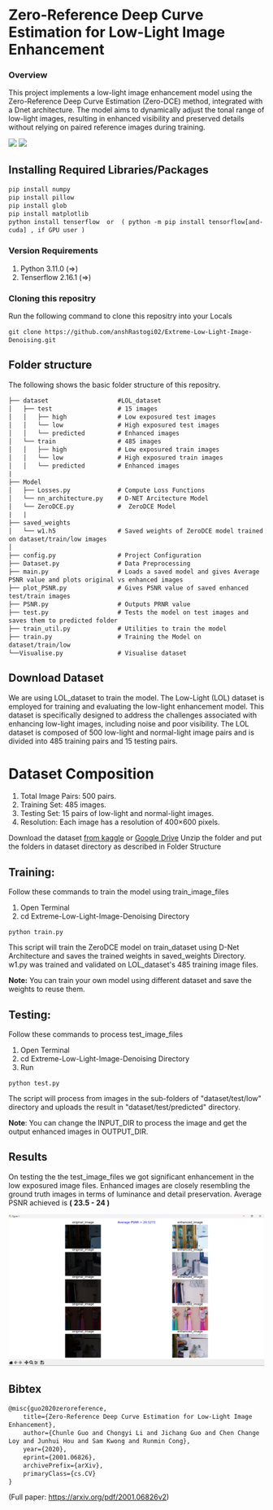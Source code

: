 # Zero-Reference Deep Curve Estimation for Low-Light Image Enhancement
### Overview
This project implements a low-light image enhancement model using the Zero-Reference Deep Curve Estimation (Zero-DCE) method, integrated with a Dnet architecture. The model aims to dynamically adjust the tonal range of low-light images, resulting in enhanced visibility and preserved details without relying on paired reference images during training.
 
<img src="assets/GIF1.gif" height="200">   <img src="assets/GIF2.gif" height="200"> 
## Installing Required Libraries/Packages
```
pip install numpy
pip install pillow
pip install glob
pip install matplotlib
python install tenserflow  or  ( python -m pip install tensorflow[and-cuda] , if GPU user )
```

### Version Requirements
1. Python 3.11.0 (=>)
2. Tenserflow 2.16.1 (=>)

### Cloning this repositry
Run the following command to clone this repositry into your Locals
```
git clone https://github.com/anshRastogi02/Extreme-Low-Light-Image-Denoising.git
```
## Folder structure
The following shows the basic folder structure of this repositry.
```
├── dataset                   #LOL_dataset
│   ├── test                  # 15 images
│   │   ├── high              # Low exposured test images
│   │   └── low               # High exposured test images
│   │   └── predicted         # Enhanced images
│   └── train                 # 485 images
│   │   ├── high              # Low exposured train images
│   │   └── low               # High exposured train images
│   │   └── predicted         # Enhanced images
|   
├── Model               
│   ├── Losses.py             # Compute Loss Functions  
│   └── nn_architecture.py    # D-NET Arcitecture Model
│   └── ZeroDCE.py            #  ZeroDCE Model
|   |
├── saved_weights             
│   └── w1.h5                 # Saved weights of ZeroDCE model trained on dataset/train/low images
│   
├── config.py                 # Project Configuration
├── Dataset.py                # Data Preprocessing
├── main.py                   # Loads a saved model and gives Average PSNR value and plots original vs enhanced images
├── plot_PSNR.py              # Gives PSNR value of saved enhanced test/train images
├── PSNR.py                   # Outputs PRNR value 
├── test.py                   # Tests the model on test images and saves them to predicted folder
├── train_util.py             # Utilities to train the model
├── train.py                  # Training the Model on dataset/train/low
└──Visualise.py               # Visualise dataset
```
## Download Dataset
We are using LOL_dataset to train the model. The Low-Light (LOL) dataset is employed for training and evaluating the low-light enhancement model. This dataset is specifically designed to address the challenges associated with enhancing low-light images, including noise and poor visibility.
The LOL dataset is composed of 500 low-light and normal-light image pairs and is divided into 485 training pairs and 15 testing pairs.
# Dataset Composition
1. Total Image Pairs: 500 pairs.
2. Training Set: 485 images.
3. Testing Set: 15 pairs of low-light and normal-light images.
4. Resolution: Each image has a resolution of 400×600 pixels.
   
Download the dataset <a href="https://www.kaggle.com/datasets/soumikrakshit/lol-dataset">from kaggle</a> or <a href="">Google Drive</a>
Unzip the folder and put the folders in dataset directory as described in Folder Structure

## Training: 
Follow these commands to train the model using train_image_files
1. Open Terminal
2. cd Extreme-Low-Light-Image-Denoising Directory
```
python train.py
```
This script will train the ZeroDCE model on train_dataset using D-Net Architecture and saves the trained weights in saved_weights Directory.
w1.py was trained and validated on LOL_dataset's 485 training image files. 

**Note:** You can train your own model using different dataset and save the weights to reuse them.

## Testing: 
Follow these commands to process test_image_files
1. Open Terminal
2. cd Extreme-Low-Light-Image-Denoising Directory
3. Run 
```
python test.py 
```
The script will process from images in the sub-folders of "dataset/test/low" directory and uploads the result in "dataset/test/predicted" directory.

**Note**: You can change the INPUT_DIR to process the image and get the output enhanced images in OUTPUT_DIR.

## Results
On testing the the test_image_files we got significant enhancement in the low exposured image files. Enhanced images are closely resembling the ground truth images in terms of luminance and detail preservation. 
Average PSNR achieved is **( 23.5 - 24 )**

<img src="assets/PsNr.png">

## Bibtex
```
@misc{guo2020zeroreference,
    title={Zero-Reference Deep Curve Estimation for Low-Light Image Enhancement},
    author={Chunle Guo and Chongyi Li and Jichang Guo and Chen Change Loy and Junhui Hou and Sam Kwong and Runmin Cong},
    year={2020},
    eprint={2001.06826},
    archivePrefix={arXiv},
    primaryClass={cs.CV}
}
```

(Full paper: https://arxiv.org/pdf/2001.06826v2)
